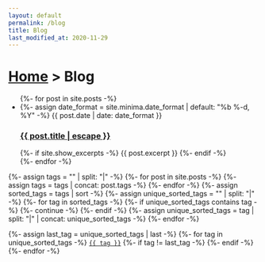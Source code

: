 ```yaml
---
layout: default
permalink: /blog
title: Blog
last_modified_at: 2020-11-29
---
```


<h1>
<a href="{% link _pages/index.md %}">Home</a>
>
Blog
</h1>

<ul class="post-list">
{%- for post in site.posts -%}
<li>
{%- assign date_format = site.minima.date_format | default: "%b %-d, %Y" -%}
<span class="post-meta">{{ post.date | date: date_format }}</span>
<h3>
<a class="post-link" href="{{ post.url | relative_url }}">
{{ post.title | escape }}
</a>
</h3>
{%- if site.show_excerpts -%}
{{ post.excerpt }}
{%- endif -%}
</li>
{%- endfor -%}
</ul>

{%- assign tags = "" | split: "|" -%}
{%- for post in site.posts -%}
{%-   assign tags = tags | concat: post.tags -%}
{%- endfor -%}
{%- assign sorted_tags = tags | sort -%}
{%- assign unique_sorted_tags = "" | split: "|" -%}
{%- for tag in sorted_tags -%}
{%-   if unique_sorted_tags contains tag -%}
{%-     continue -%}
{%-   endif -%}
{%-   assign unique_sorted_tags = tag | split: "|" | concat: unique_sorted_tags -%}
{%- endfor -%}

<div>
{%- assign last_tag = unique_sorted_tags | last -%}
{%- for tag in unique_sorted_tags -%}
<a href="/tags/{{ tag }}"><code class="highligher-rouge">{{ tag }}</code></a>
{%- if tag != last_tag -%}&nbsp;{%- endif -%}
{%- endfor -%}
</div>
